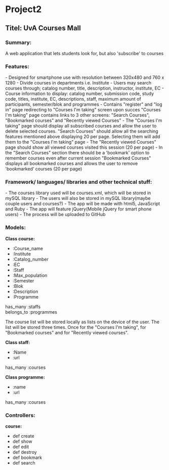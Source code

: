 <h1>Project2</h1>

<h2>Titel: UvA Courses Mall</h2>

<h3>Summary:</h3>
A web application that lets students look for, but also 'subscribe' to courses

<h3>Features:</h3>
  - Designed for smartphone use with resolution between 320x480 and 760 x 1280
  - Divide courses in departments i.e. Institute
  - Users may search courses through; catalog number, title, description, instructor, institute, EC
  - Course information to display: catalog number, submission code, study code, titles, institute, EC, descriptions, staff, maximum amount 
  of participants, semester/blok and programmes
  - Contains "register" and "log in" page redirecting to "Courses I'm taking" screen upon succes
  "Courses I'm taking" page contains links to 3 other screens: "Search Courses", "Bookmarked courses" and "Recently viewed Courses"
  - The "Courses I'm taking" page should display all subscribed courses and allow the user to delete selected courses. 
  "Search Courses" should allow all the searching features mentioned above displaying 20 per page. Selecting them will add
  them to the "Courses I'm taking" page
  - The "Recently viewed Courses" page should show all viewed courses visited this session (20 per page)
  - In the "Search Courses" section there should be a 'bookmark' option to remember courses even after current session
  "Bookmarked Courses" displays all bookmarked courses and allows the user to remove 'bookmarked' courses (20 per page)
  
<h3>Framework/ languages/ libraries and other technical stuff:</h3>
  - The courses library used will be courses.xml, which will be stored in mySQL library
  - The users will also be stored in mySQL library(maybe couple users and courses?)
  - The app will be made with html5, JavaScript and Ruby
  - The app will feature jQuery(Mobile jQuery for smart phone users)
  - The process will be uploaded to GitHub

<h3>Models:</h3>

**Class course:**

  - :Course_name
  - :Institute 
  - :Catalog_number
  - :EC
  - :Staff 
  - :Max_population
  - :Semester
  - :Blok
  - :Description
  - :Programme

has_many :staffs
<br>
belongs_to :programmes

The course list will be stored locally as lists on the device of the user. The list will be stored three 
times. Once for the "Courses I'm taking", for "Bookmarked courses" and for "Recently viewed courses".

**Class staff:**

 -  :Name
 -  :url

has_many :courses

**Class programme:**

  - :name
  - :url

has_many :courses


<h3>Controllers: </h3>

**course:**

- def create
- def show
- def edit
- def destroy
- def bookmark
- def search
